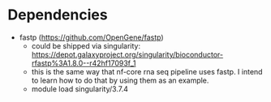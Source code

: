 # Dependencies

* fastp (https://github.com/OpenGene/fastp)
	* could be shipped via singularity: https://depot.galaxyproject.org/singularity/bioconductor-rfastp%3A1.8.0--r42hf17093f_1
	* this is the same way that nf-core rna seq pipeline uses fastp. I intend to learn how to do that by using them as an example.
	* module load singularity/3.7.4
